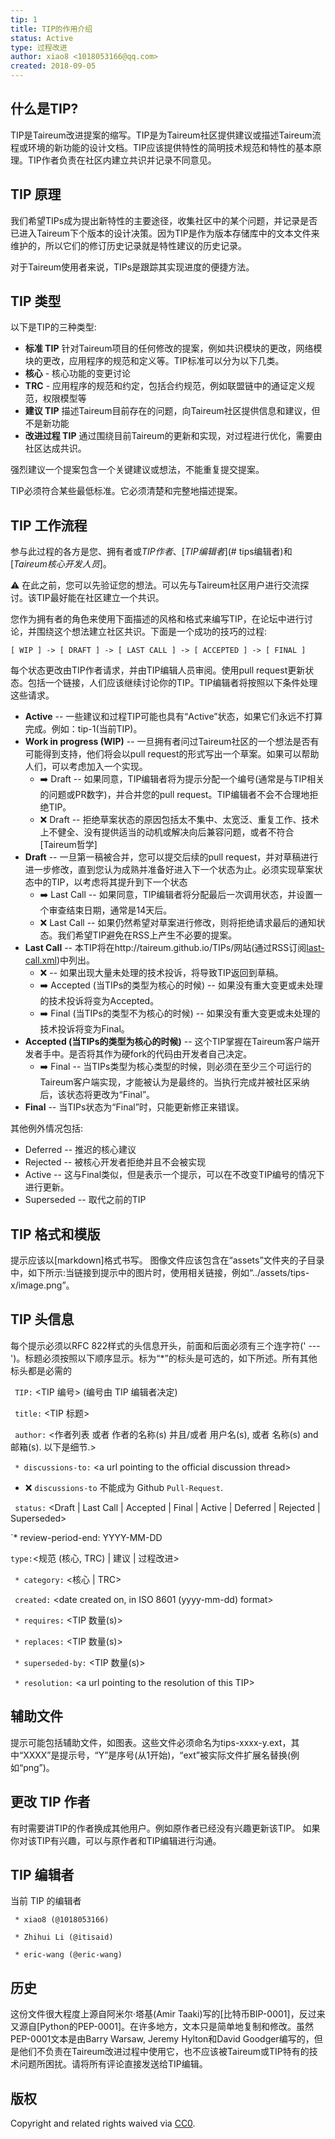 ```yaml
---
tip: 1
title: TIP的作用介绍
status: Active
type: 过程改进
author: xiao8 <1018053166@qq.com>
created: 2018-09-05
---
```


## 什么是TIP?

TIP是Taireum改进提案的缩写。TIP是为Taireum社区提供建议或描述Taireum流程或环境的新功能的设计文档。TIP应该提供特性的简明技术规范和特性的基本原理。TIP作者负责在社区内建立共识并记录不同意见。

## TIP 原理

我们希望TIPs成为提出新特性的主要途径，收集社区中的某个问题，并记录是否已进入Taireum下个版本的设计决策。因为TIP是作为版本存储库中的文本文件来维护的，所以它们的修订历史记录就是特性建议的历史记录。

对于Taireum使用者来说，TIPs是跟踪其实现进度的便捷方法。

## TIP 类型

以下是TIP的三种类型:

-  **标准 TIP** 针对Taireum项目的任何修改的提案，例如共识模块的更改，网络模块的更改，应用程序的规范和定义等。TIP标准可以分为以下几类。
  - **核心** - 核心功能的变更讨论
  - **TRC** - 应用程序的规范和约定，包括合约规范，例如联盟链中的通证定义规范，权限模型等
-  **建议 TIP** 描述Taireum目前存在的问题，向Taireum社区提供信息和建议，但不是新功能
-  **改进过程 TIP** 通过围绕目前Taireum的更新和实现，对过程进行优化，需要由社区达成共识。

强烈建议一个提案包含一个关键建议或想法，不能重复提交提案。

TIP必须符合某些最低标准。它必须清楚和完整地描述提案。

## TIP 工作流程

参与此过程的各方是您、拥有者或*TIP作者*、[*TIP编辑者*](# tips编辑者)和[*Taireum核心开发人员*]。

:warning: 在此之前，您可以先验证您的想法。可以先与Taireum社区用户进行交流探讨。该TIP最好能在社区建立一个共识。

您作为拥有者的角色来使用下面描述的风格和格式来编写TIP，在论坛中进行讨论，并围绕这个想法建立社区共识。下面是一个成功的技巧的过程:

```
[ WIP ] -> [ DRAFT ] -> [ LAST CALL ] -> [ ACCEPTED ] -> [ FINAL ]
```

每个状态更改由TIP作者请求，并由TIP编辑人员审阅。使用pull request更新状态。包括一个链接，人们应该继续讨论你的TIP。TIP编辑者将按照以下条件处理这些请求。

* **Active** -- 一些建议和过程TIP可能也具有“Active”状态，如果它们永远不打算完成。例如：tip-1(当前TIP)。
* **Work in progress (WIP)** -- 一旦拥有者问过Taireum社区的一个想法是否有可能得到支持，他们将会以pull request的形式写出一个草案。如果可以帮助人们，可以考虑加入一个实现。
  * :arrow_right: Draft -- 如果同意，TIP编辑者将为提示分配一个编号(通常是与TIP相关的问题或PR数字)，并合并您的pull request。TIP编辑者不会不合理地拒绝TIP。
  * :x: Draft -- 拒绝草案状态的原因包括太不集中、太宽泛、重复工作、技术上不健全、没有提供适当的动机或解决向后兼容问题，或者不符合[Taireum哲学]
* **Draft** -- 一旦第一稿被合并，您可以提交后续的pull request，并对草稿进行进一步修改，直到您认为成熟并准备好进入下一个状态为止。必须实现草案状态中的TIP，以考虑将其提升到下一个状态
  * :arrow_right: Last Call -- 如果同意，TIP编辑者将分配最后一次调用状态，并设置一个审查结束日期，通常是14天后。
  * :x: Last Call -- 如果仍然希望对草案进行修改，则将拒绝请求最后的通知状态。我们希望TIP避免在RSS上产生不必要的提案。
* **Last Call** -- 本TIP将在http://taireum.github.io/TIPs/网站(通过RSS订阅[last-call.xml](/last-call.xml))中列出。
  * :x: -- 如果出现大量未处理的技术投诉，将导致TIP返回到草稿。
  * :arrow_right: Accepted (当TIPs的类型为核心的时候) -- 如果没有重大变更或未处理的技术投诉将变为Accepted。
  * :arrow_right: Final (当TIPs的类型不为核心的时候) -- 如果没有重大变更或未处理的技术投诉将变为Final。
* **Accepted (当TIPs的类型为核心的时候)** -- 这个TIP掌握在Taireum客户端开发者手中。是否将其作为硬fork的代码由开发者自己决定。
  * :arrow_right: Final -- 当TIPs类型为核心类型的时候，则必须在至少三个可运行的Taireum客户端实现，才能被认为是最终的。当执行完成并被社区采纳后，该状态将更改为“Final”。
* **Final** -- 当TIPs状态为“Final”时，只能更新修正来错误。

其他例外情况包括:

* Deferred -- 推迟的核心建议
* Rejected -- 被核心开发者拒绝并且不会被实现
* Active -- 这与Final类似，但是表示一个提示，可以在不改变TIP编号的情况下进行更新。
* Superseded -- 取代之前的TIP



## TIP 格式和模版

提示应该以[markdown]格式书写。
图像文件应该包含在“assets”文件夹的子目录中，如下所示:当链接到提示中的图片时，使用相关链接，例如“../assets/tips-x/image.png”。

## TIP 头信息

每个提示必须以RFC 822样式的头信息开头，前面和后面必须有三个连字符(' --- ')。标题必须按照以下顺序显示。标为“*”的标头是可选的，如下所述。所有其他标头都是必需的

` TIP:` <TIP 编号> (编号由 TIP 编辑者决定)

` title:` <TIP 标题>

` author:` <作者列表 或者 作者的名称(s) 并且/或者 用户名(s), 或者 名称(s) and 邮箱(s). 以下是细节.>

` * discussions-to:` \<a url pointing to the official discussion thread\>

 - :x: `discussions-to` 不能成为 Github `Pull-Request`.

` status:` <Draft | Last Call | Accepted | Final | Active | Deferred | Rejected | Superseded>

`* review-period-end: YYYY-MM-DD

` type: `<规范 (核心, TRC)  | 建议 | 过程改进>

` * category:` <核心 | TRC>

` created:` <date created on, in ISO 8601 (yyyy-mm-dd) format>

` * requires:` <TIP 数量(s)>

` * replaces:` <TIP 数量(s)>

` * superseded-by:` <TIP 数量(s)>

` * resolution:` \<a url pointing to the resolution of this TIP\>

## 辅助文件

提示可能包括辅助文件，如图表。这些文件必须命名为tips-xxxx-y.ext，其中“XXXX”是提示号，“Y”是序号(从1开始)，“ext”被实际文件扩展名替换(例如“png”)。

## 更改 TIP 作者

有时需要讲TIP的作者换成其他用户。例如原作者已经没有兴趣更新该TIP。
如果你对该TIP有兴趣，可以与原作者和TIP编辑进行沟通。

## TIP 编辑者

当前 TIP 的编辑者

` * xiao8 (@1018053166)`

` * Zhihui Li (@itisaid)`

` * eric-wang (@eric-wang)`

## 历史

这份文件很大程度上源自阿米尔·塔基(Amir Taaki)写的[比特币BIP-0001]，反过来又源自[Python的PEP-0001]。在许多地方，文本只是简单地复制和修改。虽然PEP-0001文本是由Barry Warsaw, Jeremy Hylton和David Goodger编写的，但是他们不负责在Taireum改进过程中使用它，也不应该被Taireum或TIP特有的技术问题所困扰。请将所有评论直接发送给TIP编辑。

## 版权

Copyright and related rights waived via [CC0](https://creativecommons.org/publicdomain/zero/1.0/).
